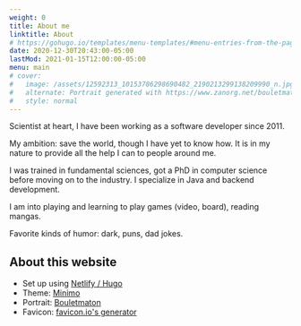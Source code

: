 ```yaml
---
weight: 0
title: About me
linktitle: About
# https://gohugo.io/templates/menu-templates/#menu-entries-from-the-pages-front-matter
date: 2020-12-30T20:43:00-05:00
lastMod: 2021-01-15T12:00:00-05:00
menu: main
# cover:
#   image: /assets/12592313_10153786298690482_2190213299138209990_n.jpg
#   alternate: Portrait generated with https://www.zanorg.net/bouletmaton/
#   style: normal
---
```


Scientist at heart, I have been working as a software developer since 2011. 

My ambition: save the world, though I have yet to know how. It is in my nature to provide all the help I can to people around me.

I was trained in fundamental sciences, got a PhD in computer science before moving on to the industry. I specialize in Java and backend development.

I am into playing and learning to play games (video, board), reading mangas.

Favorite kinds of humor: dark, puns, dad jokes.

## About this website
 * Set up using [Netlify / Hugo](https://gohugo.io/hosting-and-deployment/hosting-on-netlify/)
 * Theme: [Minimo](https://github.com/MunifTanjim/minimo)
 * Portrait: [Bouletmaton](https://www.zanorg.net/bouletmaton/)
 * Favicon: [favicon.io's generator](https://favicon.io/favicon-generator/)
